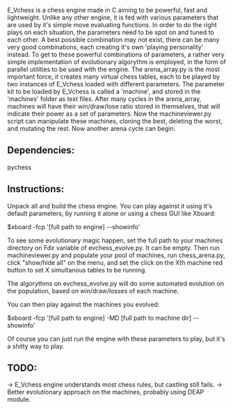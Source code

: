  E_Vchess is a chess engine made in C aiming to be powerful, fast and lightweight. Unlike any other engine, it is fed with various parameters that are used by it's simple move evaluating functions. 
 In order to do the right plays on each situation, the parameters need to be spot on and tuned to each other. A best possible combination may not exist, there can be many very good combinations, each creating it's own 'playing personality' instead.
 To get to these powerful combinations of parameters, a rather very simple implementation of evolutionary algorythm is employed, in the form of parallel utilities to be used with the engine. The arena_array.py is the most important force, it creates many virtual chess tables, each to be played by two instances of E_Vchess loaded with different parameters. The parameter kit to be loaded by E_Vchess is called a 'machine', and stored in the 'machines' folder as text files. 
After many cycles in the arena_array, machines will have their win/draw/lose ratio stored in themselves, that will indicate their power as a set of parameters. 
 Now the machineviewer.py script can manipulate these machines, cloning the best, deleting the worst, and mutating the rest. Now another arena cycle can begin.


## Dependencies:
pychess

## Instructions:
 Unpack all and build the chess engine. You can play against it using it's default parameters,  by running it alone or using a chess GUI like Xboard:

$xboard -fcp '[full path to engine] --showinfo'

To see some evolutionary magic happen, set the full path to your machines directory on Fdir variable of evchess_evolve.py. It can be empty.
Then run machineviewer.py and populate your pool of machines,
run chess_arena.py, click "show/hide all" on the menu, and set the click on the Xth machine red button to set X simultanous tables to be running.

The algorythms on evchess_evolve.py will do some automated evolution on the population, based on win/draw/losses of each machine.

You can then play against the machines you evolved:

$xboard -fcp '[full path to engine] -MD [full path to machine dir] --showinfo'

Of course you can just run the engine with these parameters to play, but it's a shitty way to play.


## TODO:
-> E_Vchess engine understands most chess rules, but castling still fails.
-> Better evolutionary approach on the machines, probably using DEAP module.

 

